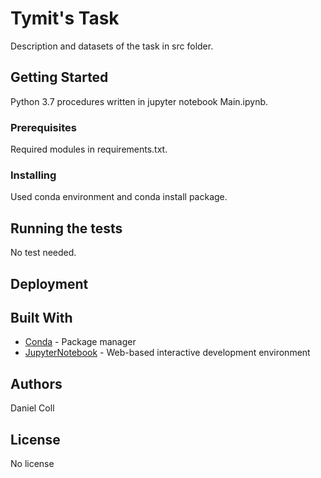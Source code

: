 # Tymit's Task

Description and datasets of the task in src folder.

## Getting Started

Python 3.7 procedures written in jupyter notebook Main.ipynb.

### Prerequisites

Required modules in requirements.txt.


### Installing

Used conda environment and conda install package.

## Running the tests

No test needed.

## Deployment



## Built With

* [Conda](https://docs.conda.io) - Package manager
* [JupyterNotebook](https://jupyter.org/) - Web-based interactive development environment

## Authors

Daniel Coll

## License

No license



